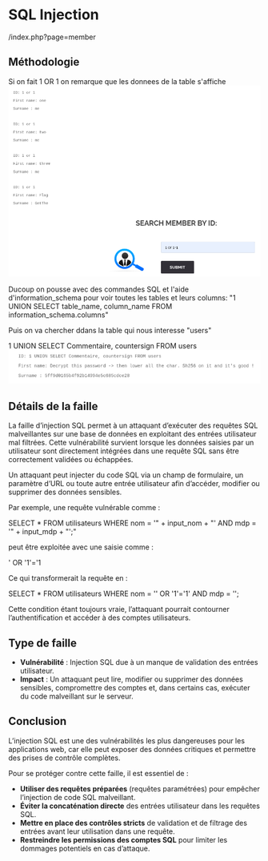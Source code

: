 # SQL Injection
/index.php?page=member

## Méthodologie
Si on fait 1 OR 1 on remarque que les donnees de la table s'affiche
![members-page](assets/members-page.png)

Ducoup on pousse avec des commandes SQL et l'aide d'information_schema pour voir toutes les tables et leurs columns: "1 UNION SELECT table_name, column_name FROM information_schema.columns"

Puis on va chercher ddans la table qui nous interesse "users"

1 UNION SELECT Commentaire, countersign FROM users
![flag-to-decrypt](assets/flagToDecrypt.png)

## Détails de la faille
La faille d’injection SQL permet à un attaquant d’exécuter des requêtes SQL malveillantes sur une base de données en exploitant des entrées utilisateur mal filtrées.
Cette vulnérabilité survient lorsque les données saisies par un utilisateur sont directement intégrées dans une requête SQL sans être correctement validées ou échappées.

Un attaquant peut injecter du code SQL via un champ de formulaire, un paramètre d’URL ou toute autre entrée utilisateur afin d’accéder, modifier ou supprimer des données sensibles.

Par exemple, une requête vulnérable comme :

SELECT * FROM utilisateurs WHERE nom = '" + input_nom + "' AND mdp = '" + input_mdp + "';"

peut être exploitée avec une saisie comme :

' OR '1'='1

Ce qui transformerait la requête en :

SELECT * FROM utilisateurs WHERE nom = '' OR '1'='1' AND mdp = '';

Cette condition étant toujours vraie, l’attaquant pourrait contourner l’authentification et accéder à des comptes utilisateurs.

## Type de faille
- **Vulnérabilité** : Injection SQL due à un manque de validation des entrées utilisateur.
- **Impact** : Un attaquant peut lire, modifier ou supprimer des données sensibles, compromettre des comptes et, dans certains cas, exécuter du code malveillant sur le serveur.

## Conclusion
L’injection SQL est une des vulnérabilités les plus dangereuses pour les applications web, car elle peut exposer des données critiques et permettre des prises de contrôle complètes.

Pour se protéger contre cette faille, il est essentiel de :

- **Utiliser des requêtes préparées** (requêtes paramétrées) pour empêcher l’injection de code SQL malveillant.
- **Éviter la concaténation directe** des entrées utilisateur dans les requêtes SQL.
- **Mettre en place des contrôles stricts** de validation et de filtrage des entrées avant leur utilisation dans une requête.
- **Restreindre les permissions des comptes SQL** pour limiter les dommages potentiels en cas d’attaque.